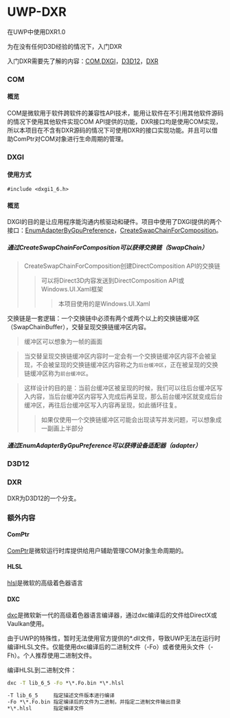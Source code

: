 ﻿# UWP-DXR

在UWP中使用DXR1.0

为在没有任何D3D经验的情况下，入门DXR

入门DXR需要先了解的内容：[COM](https://docs.microsoft.com/en-us/windows/win32/com/component-object-model--com--portal),[DXGI](https://docs.microsoft.com/en-us/windows/win32/direct3ddxgi/d3d10-graphics-programming-guide-dxgi)，[D3D12](https://docs.microsoft.com/en-us/windows/win32/direct3d12/what-is-directx-12-)，[DXR](https://microsoft.github.io/DirectX-Specs/d3d/Raytracing.html)

### COM

#### 概览

COM是微软用于软件跨软件的兼容性API技术，能用让软件在不引用其他软件源码的情况下使用其他软件实现COM API提供的功能，DXR接口均是使用COM实现，所以本项目在不含有DXR源码的情况下可使用DXR的接口实现功能。并且可以借助ComPtr对COM对象进行生命周期的管理。

### DXGI

#### 使用方式

`#include <dxgi1_6.h>`

#### 概览

DXGI的目的是让应用程序能沟通内核驱动和硬件。项目中使用了DXGI提供的两个接口：[EnumAdapterByGpuPreference](https://docs.microsoft.com/en-us/windows/win32/api/dxgi1_6/nf-dxgi1_6-idxgifactory6-enumadapterbygpupreference)，[CreateSwapChainForComposition](https://docs.microsoft.com/en-us/windows/win32/api/dxgi1_2/nf-dxgi1_2-idxgifactory2-createswapchainforcomposition)。

##### 通过CreateSwapChainForComposition可以获得交换链（SwapChain）
> CreateSwapChainForComposition创建DirectComposition API的交换链
>> 可以将Direct3D内容发送到DirectComposition API或Windows.UI.Xaml框架
>>> 本项目使用的是Windows.UI.Xaml

交换链是一套逻辑：一个交换链中必须有两个或两个以上的交换链缓冲区（SwapChainBuffer），交替呈现交换链缓冲区内容。

> 缓冲区可以想象为一帧的画面

> 当交替呈现交换链缓冲区内容时一定会有一个交换链缓冲区内容不会被呈现，不会被呈现的交换链缓冲区内容称之为`后台缓冲区`，正在被呈现的交换链缓冲区称为`前台缓冲区`。

> 这样设计的目的是：当前台缓冲区被呈现的时候，我们可以往后台缓冲区写入内容，当后台缓冲区内容写入完成后再呈现，那么前台缓冲区就变成后台缓冲区，再往后台缓冲区写入内容再呈现，如此循环往复。
>> 如果仅使用一个交换链缓冲区可能会出现读写并发问题，可以想象成一副画上半部分

##### 通过EnumAdapterByGpuPreference可以获得设备适配器（adapter）



### D3D12

### DXR

DXR为D3D12的一个分支。

### 额外内容

#### ComPtr
[ComPtr](https://docs.microsoft.com/en-us/cpp/cppcx/wrl/comptr-class?view=msvc-160)是微软运行时库提供给用户辅助管理COM对象生命周期的。

#### HLSL

[hlsl](https://docs.microsoft.com/en-us/windows/win32/direct3dhlsl/dx-graphics-hlsl)是微软的高级着色器语言

#### DXC

[dxc](https://github.com/microsoft/DirectXShaderCompiler)是微软新一代的高级着色器语言编译器，通过dxc编译后的文件给DirectX或Vaulkan使用。

由于UWP的特殊性，暂时无法使用官方提供的*.dll文件，导致UWP无法在运行时编译HLSL文件。仅能使用dxc编译后的二进制文件（-Fo）或者使用头文件（-Fh）。个人推荐使用二进制文件。

编译HLSL到二进制文件：
```cmd 
dxc -T lib_6_5 -Fo *\*.Fo.bin *\*.hlsl

-T lib_6_5     指定描述文件版本进行编译
-Fo *\*.Fo.bin 指定编译后的文件为二进制，并指定二进制文件输出目录
*\*.hlsl       指定编译文件
```


